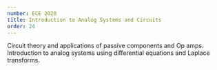 ```yaml
---
number: ECE 2020
title: Introduction to Analog Systems and Circuits
order: 24
---
```

Circuit theory and applications of passive components and Op amps. Introduction to analog systems using differential equations and Laplace transforms.